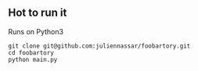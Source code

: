 ## Hot to run it

Runs on Python3

```shell
git clone git@github.com:juliennassar/foobartory.git
cd foobartory
python main.py
```
